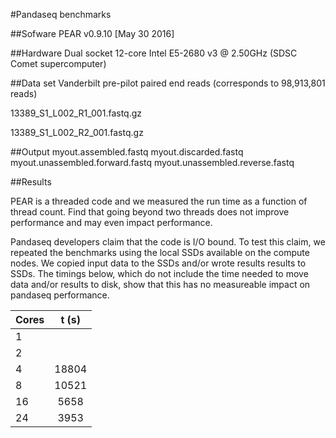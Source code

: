 #Pandaseq benchmarks

##Sofware
PEAR v0.9.10 [May 30 2016]

##Hardware
Dual socket 12-core Intel E5-2680 v3 @ 2.50GHz (SDSC Comet supercomputer)

##Data set
Vanderbilt pre-pilot paired end reads (corresponds to 98,913,801 reads)

13389_S1_L002_R1_001.fastq.gz

13389_S1_L002_R2_001.fastq.gz

##Output
myout.assembled.fastq
myout.discarded.fastq
myout.unassembled.forward.fastq
myout.unassembled.reverse.fastq

##Results

PEAR is a threaded code and we measured the run time as a function of
thread count. Find that going beyond two threads does not improve
performance and may even impact performance.

Pandaseq developers claim that the code is I/O bound. To test this
claim, we repeated the benchmarks using the local SSDs available on
the compute nodes. We copied input data to the SSDs and/or wrote
results results to SSDs. The timings below, which do not include the
time needed to move data and/or results to disk, show that this has no
measureable impact on pandaseq performance.


|Cores    | t (s)    |
| ------- |:--------:|
|  1      |          |
|  2      |          |
|  4      | 18804    |
|  8      | 10521    |
| 16      |  5658    |
| 24      |  3953    |
